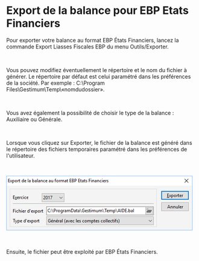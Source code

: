 # Export de la balance pour EBP Etats Financiers


Pour exporter votre balance au format EBP États Financiers, lancez la 
 commande Export Liasses Fiscales EBP du menu Outils/Exporter.


 


Vous pouvez modifiez éventuellement le répertoire 
 et le nom du fichier à générer. 
 Le répertoire par défaut est celui paramétré dans les préférences de la 
 société. Par exemple : C:\Program Files\Gestimum\Temp\«nomdudossier».


 


Vous avez également la possibilité de choisir le type de la balance 
 : Auxiliaire ou Générale.


 


Lorsque vous cliquez sur Exporter, le fichier de la balance est généré 
 dans le répertoire des fichiers temporaires paramétré dans les préférences 
 de l'utilisateur.


 


![](../assets/images/3/Export_Balance_EBP.png)


 


Ensuite, le fichier peut être exploité par EBP États Financiers.


